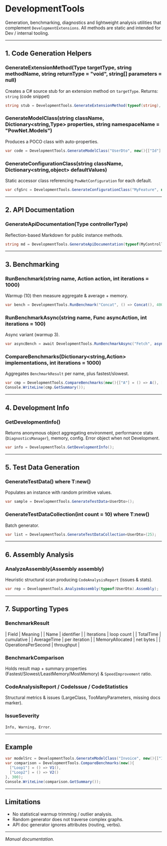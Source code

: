 # DevelopmentTools

Generation, benchmarking, diagnostics and lightweight analysis utilities that complement `DevelopmentExtensions`. All methods are static and intended for Dev / internal tooling.

---
## 1. Code Generation Helpers
### GenerateExtensionMethod(Type targetType, string methodName, string returnType = "void", string[] parameters = null)
Creates a C# source stub for an extension method on `targetType`.
Returns: `string` (code snippet)
```csharp
string stub = DevelopmentTools.GenerateExtensionMethod(typeof(string), "ToRev", "string", new[]{"int count"});
```

### GenerateModelClass(string className, Dictionary<string,Type> properties, string namespaceName = "PowNet.Models")
Produces a POCO class with auto-properties.
```csharp
var code = DevelopmentTools.GenerateModelClass("UserDto", new(){["Id"] = typeof(int), ["Name"] = typeof(string)});
```

### GenerateConfigurationClass(string className, Dictionary<string,object> defaultValues)
Static accessor class referencing `PowNetConfiguration` for each default.
```csharp
var cfgSrc = DevelopmentTools.GenerateConfigurationClass("MyFeature", new(){["Enabled"] = true, ["Max"] = 10});
```

---
## 2. API Documentation
### GenerateApiDocumentation(Type controllerType)
Reflection-based Markdown for public instance methods.
```csharp
string md = DevelopmentTools.GenerateApiDocumentation(typeof(MyController));
```

---
## 3. Benchmarking
### RunBenchmark(string name, Action action, int iterations = 1000)
Warmup (10) then measure aggregate & average + memory.
```csharp
var bench = DevelopmentTools.RunBenchmark("Concat", () => Concat(), 400);
```

### RunBenchmarkAsync(string name, Func<Task> asyncAction, int iterations = 100)
Async variant (warmup 3).
```csharp
var asyncBench = await DevelopmentTools.RunBenchmarkAsync("Fetch", async () => await ApiCall());
```

### CompareBenchmarks(Dictionary<string,Action> implementations, int iterations = 1000)
Aggregates `BenchmarkResult` per name, plus fastest/slowest.
```csharp
var cmp = DevelopmentTools.CompareBenchmarks(new(){["A"] = () => A(), ["B"] = () => B()});
Console.WriteLine(cmp.GetSummary());
```

---
## 4. Development Info
### GetDevelopmentInfo()
Returns anonymous object aggregating environment, performance stats (`DiagnosticsManager`), memory, config. Error object when not Development.
```csharp
var info = DevelopmentTools.GetDevelopmentInfo();
```

---
## 5. Test Data Generation
### GenerateTestData<T>() where T:new()
Populates an instance with random primitive values.
```csharp
var sample = DevelopmentTools.GenerateTestData<UserDto>();
```

### GenerateTestDataCollection<T>(int count = 10) where T:new()
Batch generator.
```csharp
var list = DevelopmentTools.GenerateTestDataCollection<UserDto>(25);
```

---
## 6. Assembly Analysis
### AnalyzeAssembly(Assembly assembly)
Heuristic structural scan producing `CodeAnalysisReport` (issues & stats).
```csharp
var rep = DevelopmentTools.AnalyzeAssembly(typeof(UserDto).Assembly);
```

---
## 7. Supporting Types
### BenchmarkResult
| Field | Meaning |
| Name | identifier |
| Iterations | loop count |
| TotalTime | cumulative |
| AverageTime | per iteration |
| MemoryAllocated | net bytes |
| OperationsPerSecond | throughput |

### BenchmarkComparison
Holds result map + summary properties (Fastest/Slowest/LeastMemory/MostMemory) & `SpeedImprovement` ratio.

### CodeAnalysisReport / CodeIssue / CodeStatistics
Structural metrics & issues (LargeClass, TooManyParameters, missing docs marker).

### IssueSeverity
`Info, Warning, Error`.

---
## Example
```csharp
var modelSrc = DevelopmentTools.GenerateModelClass("Invoice", new(){["Id"] = typeof(int), ["Amount"] = typeof(decimal)});
var comparison = DevelopmentTools.CompareBenchmarks(new(){
  ["Loop1"] = () => V1(),
  ["Loop2"] = () => V2()
}, 300);
Console.WriteLine(comparison.GetSummary());
```

---
## Limitations
- No statistical warmup trimming / outlier analysis.
- Random generator does not traverse complex graphs.
- API doc generator ignores attributes (routing, verbs).

---
*Manual documentation.*
